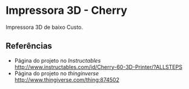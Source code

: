 # Impressora 3D - Cherry
Impressora 3D de baixo Custo.

## Referências
* Página do projeto no _Instructables_ <http://www.instructables.com/id/Cherry-60-3D-Printer/?ALLSTEPS> 
* Página do projeto no _thinginverse_ <http://www.thingiverse.com/thing:874502> 

